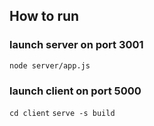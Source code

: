 ## How to run
### launch server on port 3001
`node server/app.js`
### launch client on port 5000
`cd client`
`serve -s build`
